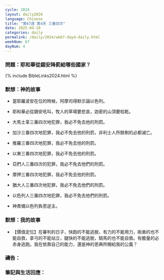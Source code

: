 ```yaml
---
cycle: 2024
layout: daily2024
language: Chinese
title: "第67週 第4天 三番四次"
date: 2025-04-10
categories: daily
permalink: /daily/2024/wk67-day4-daily.html
weekNum: 67
dayNum: 4
---
```


### 問題：耶和華從錫安降罰給哪些國家？

{% include BibleLinks2024.html %}

### 默想：神的故事
+ 當耶羅波安在位的時候，阿摩司得默示論以色列。

+ 耶和華必從錫安吼叫，牧人的草場要悲哀，迦密的山頂要枯乾。

+ 大馬士革三番四次地犯罪，我必不免去他的刑罰。

+ 加沙三番四次地犯罪，我必不免去他的刑罰，非利士人所餘剩的必都滅亡。

+ 推羅三番四次地犯罪，我必不免去他的刑罰。

+ 以東三番四次地犯罪，我必不免去他的刑罰。

+ 亞捫人三番四次的犯罪，我必不免去他們的刑罰。

+ 摩押三番四次地犯罪，我必不免去他的刑罰。

+ 猶大人三番四次地犯罪，我必不免去他們的刑罰。

+ 以色列人三番四次地犯罪，我必不免去他們的刑罰。

+ 神責備以色列負恩逆主。


### 默想：我的故事
+ 【價值定位】在審判的日子，快跑的不能逃脫，有力的不能用力，剛勇的也不能自救，拿弓的不能站立，腿快的不能逃脫，騎馬的也不能自救。有膽量的必赤身逃跑。我在依靠自己的能力，還是神的恩典所賜給我的公義？


### 禱告：

### 筆記與生活回應：
